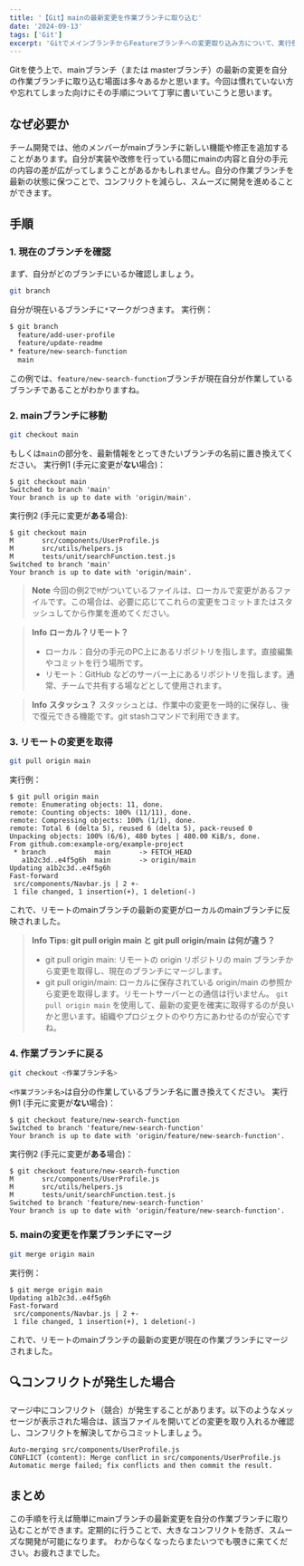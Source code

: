 ```yaml
---
title: '【Git】mainの最新変更を作業ブランチに取り込む'
date: '2024-09-13'
tags: ['Git']
excerpt: 'GitでメインブランチからFeatureブランチへの変更取り込み方について、実行例を交えながら丁寧に解説します'
---
```


Gitを使う上で、mainブランチ（または masterブランチ）の最新の変更を自分の作業ブランチに取り込む場面は多々あるかと思います。今回は慣れていない方や忘れてしまった向けにその手順について丁寧に書いていこうと思います。

## なぜ必要か
チーム開発では、他のメンバーがmainブランチに新しい機能や修正を追加することがあります。自分が実装や改修を行っている間にmainの内容と自分の手元の内容の差が広がってしまうことがあるかもしれません。自分の作業ブランチを最新の状態に保つことで、コンフリクトを減らし、スムーズに開発を進めることができます。

## 手順
### 1. 現在のブランチを確認
まず、自分がどのブランチにいるか確認しましょう。

```bash
git branch
```

自分が現在いるブランチに`*`マークがつきます。
実行例：

```bash
$ git branch
  feature/add-user-profile
  feature/update-readme
* feature/new-search-function
  main
```

この例では、`feature/new-search-function`ブランチが現在自分が作業しているブランチであることがわかりますね。

### 2. mainブランチに移動

```bash
git checkout main
```

もしくは`main`の部分を、最新情報をとってきたいブランチの名前に置き換えてください。
実行例1 (手元に変更が**ない**場合)：

```
$ git checkout main
Switched to branch 'main'
Your branch is up to date with 'origin/main'.
```

実行例2 (手元に変更が**ある**場合):

```
$ git checkout main
M       src/components/UserProfile.js
M       src/utils/helpers.js
M       tests/unit/searchFunction.test.js
Switched to branch 'main'
Your branch is up to date with 'origin/main'.
```

> **Note**
> 今回の例2で`M`がついているファイルは、ローカルで変更があるファイルです。この場合は、必要に応じてこれらの変更をコミットまたはスタッシュしてから作業を進めてください。

> **Info**
> **ローカル？リモート？**
> - ローカル：自分の手元のPC上にあるリポジトリを指します。直接編集やコミットを行う場所です。
> - リモート：GitHub などのサーバー上にあるリポジトリを指します。通常、チームで共有する場などとして使用されます。

> **Info**
> **スタッシュ？**
> スタッシュとは、作業中の変更を一時的に保存し、後で復元できる機能です。git stashコマンドで利用できます。

### 3. リモートの変更を取得

```bash
git pull origin main
```

実行例：

```
$ git pull origin main
remote: Enumerating objects: 11, done.
remote: Counting objects: 100% (11/11), done.
remote: Compressing objects: 100% (1/1), done.
remote: Total 6 (delta 5), reused 6 (delta 5), pack-reused 0
Unpacking objects: 100% (6/6), 480 bytes | 480.00 KiB/s, done.
From github.com:example-org/example-project
 * branch            main       -> FETCH_HEAD
   a1b2c3d..e4f5g6h  main       -> origin/main
Updating a1b2c3d..e4f5g6h
Fast-forward
 src/components/Navbar.js | 2 +-
 1 file changed, 1 insertion(+), 1 deletion(-)
```

これで、リモートのmainブランチの最新の変更がローカルのmainブランチに反映されました。

> **Info**
> **Tips: git pull origin main と git pull origin/main は何が違う？**
> - git pull origin main: リモートの origin リポジトリの main ブランチから変更を取得し、現在のブランチにマージします。
> - git pull origin/main: ローカルに保存されている origin/main の参照から変更を取得します。リモートサーバーとの通信は行いません。
> `git pull origin main` を使用して、最新の変更を確実に取得するのが良いかと思います。組織やプロジェクトのやり方にあわせるのが安心ですね。

### 4. 作業ブランチに戻る

```bash
git checkout <作業ブランチ名>
```

`<作業ブランチ名>`は自分の作業しているブランチ名に置き換えてください。
実行例1 (手元に変更が**ない**場合)：

```
$ git checkout feature/new-search-function
Switched to branch 'feature/new-search-function'
Your branch is up to date with 'origin/feature/new-search-function'.
```

実行例2 (手元に変更が**ある**場合)：

```
$ git checkout feature/new-search-function
M       src/components/UserProfile.js
M       src/utils/helpers.js
M       tests/unit/searchFunction.test.js
Switched to branch 'feature/new-search-function'
Your branch is up to date with 'origin/feature/new-search-function'.
```

### 5. mainの変更を作業ブランチにマージ

```bash
git merge origin main
```

実行例：

```
$ git merge origin main
Updating a1b2c3d..e4f5g6h
Fast-forward
 src/components/Navbar.js | 2 +-
 1 file changed, 1 insertion(+), 1 deletion(-)
```

これで、リモートのmainブランチの最新の変更が現在の作業ブランチにマージされました。

## 🔍コンフリクトが発生した場合
マージ中にコンフリクト（競合）が発生することがあります。以下のようなメッセージが表示された場合は、該当ファイルを開いてどの変更を取り入れるか確認し、コンフリクトを解決してからコミットしましょう。

```
Auto-merging src/components/UserProfile.js
CONFLICT (content): Merge conflict in src/components/UserProfile.js
Automatic merge failed; fix conflicts and then commit the result.
```

## まとめ
この手順を行えば簡単にmainブランチの最新変更を自分の作業ブランチに取り込むことができます。定期的に行うことで、大きなコンフリクトを防ぎ、スムーズな開発が可能になります。
わからなくなったらまたいつでも覗きに来てください。お疲れさまでした。